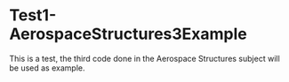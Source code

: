 # Test1-AerospaceStructures3Example
This is a test, the third code done in the Aerospace Structures subject will be used as example.
